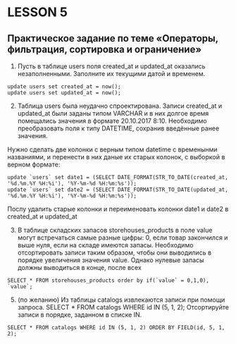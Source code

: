 # LESSON 5

## Практическое задание по теме «Операторы, фильтрация, сортировка и ограничение»

1) Пусть в таблице users поля created_at и updated_at оказались незаполненными. 
Заполните их текущими датой и временем.
```
update users set created_at = now();
update users set updated_at = now();
```
2) Таблица users была неудачно спроектирована. 
Записи created_at и updated_at были заданы типом VARCHAR и в них долгое время помещались значения 
в формате 20.10.2017 8:10. Необходимо преобразовать поля к типу DATETIME, сохранив введённые ранее 
значения.

Нужно сделать две колонки с верным типом datetime с временынми названиями, и перенести в них
даные их старых колонок, с выборкой в верном формате:
```
update `users` set date1 = (SELECT DATE_FORMAT(STR_TO_DATE(created_at, '%d.%m.%Y %H:%i'), '%Y-%m-%d %H:%m:%s'));
update `users` set date2 = (SELECT DATE_FORMAT(STR_TO_DATE(updated_at, '%d.%m.%Y %H:%i'), '%Y-%m-%d %H:%m:%s'));
```
Послу удалить старые колонки и переименовать колонки date1 и date2 в created_at и updated_at

3) В таблице складских запасов storehouses_products в поле value могут встречаться самые разные цифры: 0, 
если товар закончился и выше нуля, если на складе имеются запасы. Необходимо отсортировать записи таким образом, 
чтобы они выводились в порядке увеличения значения value. Однако нулевые запасы должны выводиться в конце, после всех 
```
SELECT * FROM storehouses_products order by if(`value` = 0,1,0), `value`;
```
5) (по желанию) Из таблицы catalogs извлекаются записи при помощи запроса. SELECT * FROM catalogs WHERE id IN (5, 1, 2); 
Отсортируйте записи в порядке, заданном в списке IN.
```
SELECT * FROM catalogs WHERE id IN (5, 1, 2) ORDER BY FIELD(id, 5, 1, 2); 
```
